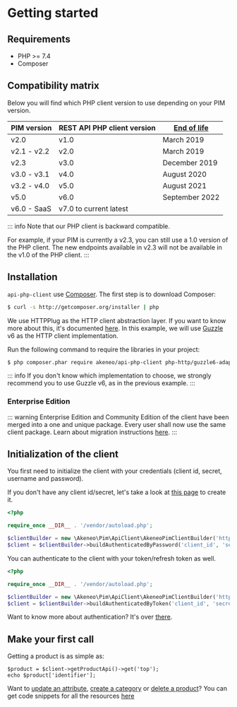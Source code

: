 # Getting started

## Requirements

* PHP >= 7.4
* Composer

## Compatibility matrix

Below you will find which PHP client version to use depending on your PIM version.

| PIM version | REST API PHP client version | [End of life](https://help.akeneo.com/pim/serenity/supported-versions-table.html) |
|-------------|-----------------------------|-----------------------------------------------------------------------------------|
| v2.0        | v1.0                        | March 2019                                                                        |
| v2.1 - v2.2 | v2.0                        | March 2019                                                                        |
| v2.3        | v3.0                        | December 2019                                                                     |
| v3.0 - v3.1 | v4.0                        | August 2020                                                                       |
| v3.2 - v4.0 | v5.0                        | August 2021                                                                       |
| v5.0        | v6.0                        | September 2022                                                                    |
| v6.0 - SaaS | v7.0 to current latest      |                                                                                   |

::: info
Note that our PHP client is backward compatible.

For example, if your PIM is currently a v2.3, you can still use a 1.0 version of the PHP client.
The new endpoints available in v2.3 will not be available in the v1.0 of the PHP client.
:::


## Installation

`api-php-client` use [Composer](http://getcomposer.org).
The first step is to download Composer:

```bash
$ curl -s http://getcomposer.org/installer | php
```
We use HTTPPlug as the HTTP client abstraction layer. If you want to know more about this, it's documented [here](/php-client/http-client.html).
In this example, we will use [Guzzle](https://github.com/guzzle/guzzle) v6 as the HTTP client implementation.

Run the following command to require the libraries in your project:

```bash
$ php composer.phar require akeneo/api-php-client php-http/guzzle6-adapter:^2.0 http-interop/http-factory-guzzle:^1.0
```

::: info
If you don't know which implementation to choose, we strongly recommend you to use Guzzle v6, as in the previous example.
:::

### Enterprise Edition

::: warning
Enterprise Edition and Community Edition of the client have been merged into a one and unique package.
Every user shall now use the same client package. Learn about migration instructions [here](https://github.com/akeneo/api-php-client-ee#warning-the-client-project-has-moved-warning).
:::

## Initialization of the client

You first need to initialize the client with your credentials (client id, secret, username and password).

If you don't have any client id/secret, let's take a look at [this page](/documentation/authentication.html#client-idsecret-generation) to create it.

```php
<?php

require_once __DIR__ . '/vendor/autoload.php';

$clientBuilder = new \Akeneo\Pim\ApiClient\AkeneoPimClientBuilder('http://localhost/');
$client = $clientBuilder->buildAuthenticatedByPassword('client_id', 'secret', 'admin', 'admin');
```

You can authenticate to the client with your token/refresh token as well.
```php
<?php

require_once __DIR__ . '/vendor/autoload.php';

$clientBuilder = new \Akeneo\Pim\ApiClient\AkeneoPimClientBuilder('http://localhost/');
$client = $clientBuilder->buildAuthenticatedByToken('client_id', 'secret', 'token', 'refresh_token');
```

Want to know more about authentication? It's over [there](/php-client/authentication.html).

## Make your first call

Getting a product is as simple as:

```
$product = $client->getProductApi()->get('top');
echo $product['identifier'];
```

Want to [update an attribute](/php-client/resources.html#upsert-an-attribute), [create a category](/php-client/resources.html#create-a-category) or [delete a product](/php-client/resources.html#delete-a-product)? You can get code snippets for all the resources [here](/php-client/resources.html)
